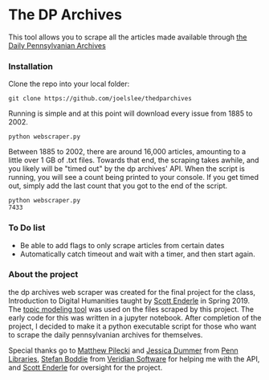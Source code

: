 # The DP Archives

This tool allows you to scrape all the articles made available through [the Daily Pennsylvanian Archives](https://dparchives.library.upenn.edu/)

### Installation

Clone the repo into your local folder:

```
git clone https://github.com/joelslee/thedparchives
```
Running is simple and at this point will download every issue from 1885 to 2002.

```
python webscraper.py
```
Between 1885 to 2002, there are around 16,000 articles, amounting to a little over 1 GB of .txt files. Towards that end, the scraping takes awhile, and you likely will be "timed out" by the dp archives' API. When the script is running, you will see a count being printed to your console. If you get timed out, simply add the last count that you got to the end of the script.

```
python webscraper.py
7433
```

### To Do list
- Be able to add flags to only scrape articles from certain dates
- Automatically catch timeout and wait with a timer, and then start again.

### About the project

the dp archives web scraper was created for the final project for the class, Introduction to Digital Humanities taught by [Scott Enderle](https://github.com/senderle) in Spring 2019. The [topic modeling tool](github.com/senderle/topic-modeling-tool) was used on the files scraped by this project. The early code for this was written in a jupyter notebook. After completion of the project, I decided to make it a python executable script for those who want to scrape the daily pennsylvanian archives for themselves.

Special thanks go to [Matthew Pilecki](https://www.library.upenn.edu/people/staff/matthew-pilecki) and [Jessica Dummer](https://www.library.upenn.edu/people/staff/jessica-dummer) from [Penn Libraries](https://www.library.upenn.edu/), [Stefan Boddie](https://veridiansoftware.com/about/) from [Veridian Software](https://veridiansoftware.com/) for helping me with the API, and [Scott Enderle](https://github.com/senderle) for oversight for the project.
